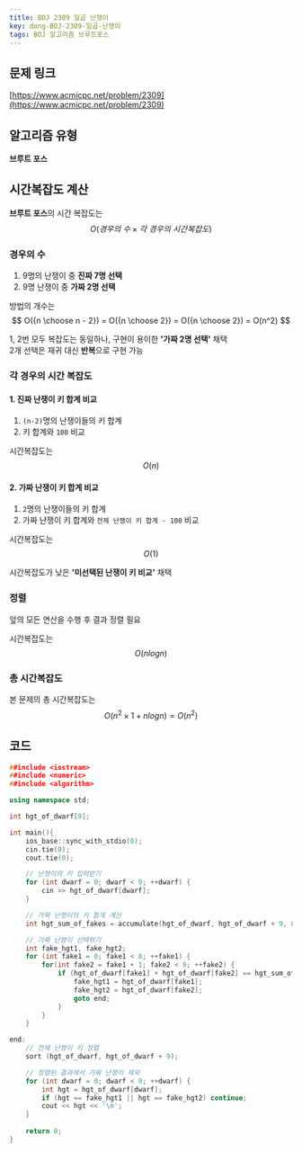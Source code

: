 ```yaml
---
title: BOJ 2309 일곱 난쟁이
key: dong-BOJ-2309-일곱-난쟁이
tags: BOJ 알고리즘 브루트포스
---
```


## 문제 링크
[https://www.acmicpc.net/problem/2309](https://www.acmicpc.net/problem/2309)

## 알고리즘 유형
**브루트 포스**

## 시간복잡도 계산
**브루트 포스**의 시간 복잡도는 
$$ O(경우의\ 수\times 각\ 경우의\ 시간복잡도) $$
  
### 경우의 수
1. 9명의 난쟁이 중 **진짜 7명 선택**
2. 9명 난쟁이 중 **가짜 2명 선택**

방법의 개수는
$$ O({n \choose n - 2}) = O({n \choose 2}) = O({n \choose 2}) = O(n^2) $$
  
1, 2번 모두 복잡도는 동일하나, 구현이 용이한 **'가짜 2명 선택'** 채택  
2개 선택은 재귀 대신 **반복**으로 구현 가능

### 각 경우의 시간 복잡도
#### 1. 진짜 난쟁이 키 합계 비교
1. `(n-2)`명의 난쟁이들의 키 합계
2. 키 합계와 `100` 비교

시간복잡도는
$$ O(n) $$

#### 2. 가짜 난쟁이 키 합계 비교
1. `2`명의 난쟁이들의 키 합계
2. 가짜 난쟁이 키 합계와 `전체 난쟁이 키 합계 - 100` 비교

시간복잡도는
$$ O(1) $$

시간복잡도가 낮은 **'미선택된 난쟁이 키 비교'** 채택

### 정렬
앞의 모든 연산을 수행 후 결과 정렬 필요

시간복잡도는 $$ O(nlogn) $$

### 총 시간복잡도
본 문제의 총 시간복잡도는  
$$ O(n^2\times1+nlogn) = O(n^2) $$

## 코드
```c++
##include <iostream>
##include <numeric>
##include <algorithm>

using namespace std;

int hgt_of_dwarf[9];

int main(){
    ios_base::sync_with_stdio(0);
    cin.tie(0);
    cout.tie(0);

    // 난쟁이의 키 입력받기
    for (int dwarf = 0; dwarf < 9; ++dwarf) {
        cin >> hgt_of_dwarf[dwarf];
    }

    // 가짜 난쟁이의 키 합계 계산
    int hgt_sum_of_fakes = accumulate(hgt_of_dwarf, hgt_of_dwarf + 9, 0) - 100;

    // 가짜 난쟁이 선택하기
    int fake_hgt1, fake_hgt2;
    for (int fake1 = 0; fake1 < 8; ++fake1) {
        for(int fake2 = fake1 + 1; fake2 < 9; ++fake2) {
            if (hgt_of_dwarf[fake1] + hgt_of_dwarf[fake2] == hgt_sum_of_fakes) {
                fake_hgt1 = hgt_of_dwarf[fake1];
                fake_hgt2 = hgt_of_dwarf[fake2];
                goto end;
            }
        }
    }

end:
    // 전체 난쟁이 키 정렬
    sort (hgt_of_dwarf, hgt_of_dwarf + 9);

    // 정렬된 결과에서 가짜 난쟁이 제외
    for (int dwarf = 0; dwarf < 9; ++dwarf) {
        int hgt = hgt_of_dwarf[dwarf];
        if (hgt == fake_hgt1 || hgt == fake_hgt2) continue;
        cout << hgt << '\n';
    }
    
    return 0;
}
```
